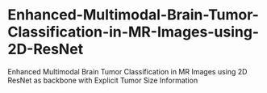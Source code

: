 # Enhanced-Multimodal-Brain-Tumor-Classification-in-MR-Images-using-2D-ResNet
Enhanced Multimodal Brain Tumor Classification in MR Images using 2D ResNet as backbone with Explicit Tumor Size Information
